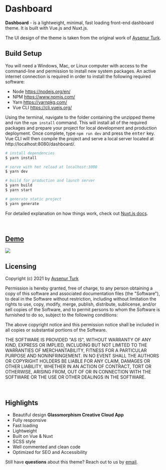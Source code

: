# Dashboard

**Dashboard** - is a lightweight, minimal, fast loading front-end dashboard theme. It is built with Vue.js and Nuxt.js.

The UI design of the theme is taken from the original work of [Aysenur Turk](https://codepen.io/TurkAysenur).

## Build Setup

You will need a Windows, Mac, or Linux computer with access to the command-line and permission to install new system packages. An active internet connection is required in order to install the following required software:

- Node https://nodejs.org/en/
- NPM https://www.npmjs.com/
- Yarn https://yarnpkg.com/
- Vue CLI https://cli.vuejs.org/

Using the terminal, navigate to the folder containing the unzipped theme and run the `npm install` command. This will install all of the required packages and prepare your project for local development and production deployment. Once complete, type `npm run dev` and press the <kbd>enter</kbd> key. Vue CLI will then compile the project and serve a local server located at http://localhost:8080/dashboard/.

```bash
# install dependencies
$ yarn install

# serve with hot reload at localhost:3000
$ yarn dev

# build for production and launch server
$ yarn build
$ yarn start

# generate static project
$ yarn generate
```

For detailed explanation on how things work, check out [Nuxt.js docs](https://nuxtjs.org).

<br>

## [Demo](https://staticdesigner.github.io/dashboard/)

<a href="https://staticdesigner.github.io/dashboard/"><img src="https://staticdesigner.github.io/dashboard/dashboard.png"></a>

## Licensing

Copyright (c) 2021 by [Aysenur Turk](https://codepen.io/TurkAysenur/pen/ZEpxeYm)

Permission is hereby granted, free of charge, to any person obtaining a copy of this software and associated documentation files (the "Software"), to deal in the Software without restriction, including without limitation the rights to use, copy, modify, merge, publish, distribute, sublicense, and/or sell copies of the Software, and to permit persons to whom the Software is furnished to do so, subject to the following conditions:

The above copyright notice and this permission notice shall be included in all copies or substantial portions of the Software.

THE SOFTWARE IS PROVIDED "AS IS", WITHOUT WARRANTY OF ANY KIND, EXPRESS OR IMPLIED, INCLUDING BUT NOT LIMITED TO THE WARRANTIES OF MERCHANTABILITY, FITNESS FOR A PARTICULAR PURPOSE AND NONINFRINGEMENT. IN NO EVENT SHALL THE AUTHORS OR COPYRIGHT HOLDERS BE LIABLE FOR ANY CLAIM, DAMAGES OR OTHER LIABILITY, WHETHER IN AN ACTION OF CONTRACT, TORT OR OTHERWISE, ARISING FROM, OUT OF OR IN CONNECTION WITH THE SOFTWARE OR THE USE OR OTHER DEALINGS IN THE SOFTWARE.

<br>

## Highlights

- Beautiful design **Glassmorphism Creative Cloud App**
- Fully responsive
- Fast loading
- Lightweight
- Built on Vue & Nuxt
- SCSS style
- Well commented and clean code
- Optimized for SEO and Accessibility

Still have **questions** about this theme? Reach out to us by [email](mailto:vinay@staticdesigner.com).

